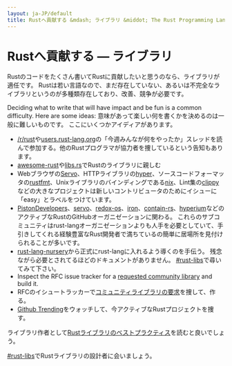 ```yaml
---
layout: ja-JP/default
title: Rustへ貢献する &mdash; ライブラリ &middot; The Rust Programming Language
---
```


# Rustへ貢献する &mdash; ライブラリ

Rustのコードをたくさん書いてRustに貢献したいと思うのなら、ライブラリが適任です。
Rustは若い言語なので、まだ存在していない、あるいは不完全なライブラリというのが多種類存在しており、改善、競争が必要です。

Deciding what to write that will have impact and be fun is a common
difficulty. Here are some ideas:
意味があって楽しい何を書くかを決めるのは一般に難しいものです。
ここにいくつかアイディアがあります。

* [/r/rust]や[users.rust-lang.org]の「今週みんなが何をやったか」スレッドを読んで参加する。他のRustプログラマが協力者を捜しているという告知もあります。
* [awesome-rust]や[libs.rs]でRustのライブラリに親しむ
* Webブラウザの[Servo]、HTTPライブラリの[hyper]、ソースコードフォーマッタの[rustfmt]、Unixライブラリのバインディングである[nix]、Lint集の[clippy]などの大きなプロジェクトは新しいコントリビュータのためにイシューに「easy」とラベルをつけています。
* [PistonDevelopers]、[servo]、[redox-os]、[iron]、[contain-rs]、[hyperium]などのアクティブなRustのGitHubオーガニゼーションに関わる。
  これらのサブコミュニティはrust-langオーガニゼーションよりも人手を必要としていて、手引きしてくれる経験豊富なRust開発者で満ちているの簡単に居場所を見付けられることが多いです。
* [rust-lang-nursery]から正式にrust-langに入れるよう導くのを手伝う。
  残念ながら必要とされてるほどのドキュメントがありません。
  [#rust-libs]で尋いてみて下さい。
* Inspect the RFC issue tracker for a [requested community
  library][requested] and build it.
* RFCのイシュートラッカーで[コミュニティライブラリの要求][requested]を捜して、作る。
* [Github Trending][trending]をウォッチして、今アクティブなRustプロジェクトを捜す。

ライブラリ作者として[Rustライブラリのベストプラクティス][lib-prac]を読むと良いでしょう。

[#rust-libs]でRustライブラリの設計者に会いましょう。

<!--
TODO: Not sure #rust-libs is the place to direct people
-->

[#rust-libs]: https://client00.chat.mibbit.com/?server=irc.mozilla.org&channel=%23rust-libs
[/r/rust]: https://reddit.com/r/rust
[PistonDevelopers]: https://github.com/PistonDevelopers
[Servo]: https://github.com/servo/servo
[Servo]: https://github.com/servo/servo
[awesome-rust]: https://github.com/kud1ing/awesome-rust
[clippy]: https://github.com/Manishearth/rust-clippy
[contain-rs]: https://github.com/contain-rs
[hyper]: https://github.com/hyperium/hyper
[hyperium]: https://github.com/hyperium
[iron]: https://github.com/iron
[lib-prac]: https://pascalhertleif.de/artikel/good-practices-for-writing-rust-libraries/
[libs.rs]: http://libs.rs
[nix]: https://github.com/nix-rust/nix/
[redox-os]: https://github.com/redox-os
[requested]: https://github.com/rust-lang/rfcs/labels/A-community-library
[rust-lang-nursery]: https://github.com/rust-lang-nursery
[rustfmt]: https://github.com/rust-lang-nursery/rustfmt
[trending]: https://github.com/trending?l=rust
[users.rust-lang.org]: https://users.rust-lang.org
